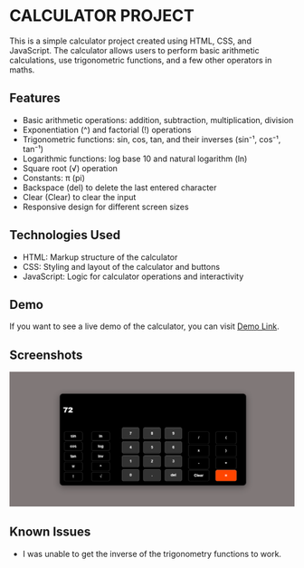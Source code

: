 # CALCULATOR PROJECT

This is a simple calculator project created using HTML, CSS, and JavaScript. The calculator allows users to perform basic arithmetic calculations, use trigonometric functions, and a few other operators in maths.

## Features

- Basic arithmetic operations: addition, subtraction, multiplication, division
- Exponentiation (^) and factorial (!) operations
- Trigonometric functions: sin, cos, tan, and their inverses (sin⁻¹, cos⁻¹, tan⁻¹)
- Logarithmic functions: log base 10 and natural logarithm (ln)
- Square root (√) operation
- Constants: π (pi)
- Backspace (del) to delete the last entered character
- Clear (Clear) to clear the input
- Responsive design for different screen sizes

## Technologies Used

- HTML: Markup structure of the calculator
- CSS: Styling and layout of the calculator and buttons
- JavaScript: Logic for calculator operations and interactivity



## Demo

If you want to see a live demo of the calculator, you can visit [Demo Link](https://saheedatt.github.io/calculator/).

## Screenshots

![Calculator Screenshot](calculator.png)

## Known Issues

- I was unable to get the inverse of the trigonometry functions to work.


